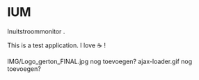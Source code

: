 IUM
===

Inuitstroommonitor .

This is a test application. I love :coffee: ! 

IMG/Logo_gerton_FINAL.jpg nog toevoegen?
ajax-loader.gif nog toevoegen?
